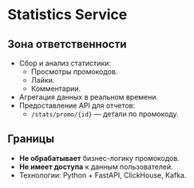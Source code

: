 # Statistics Service

## Зона ответственности
- Сбор и анализ статистики:
  - Просмотры промокодов.
  - Лайки.
  - Комментарии.
- Агрегация данных в реальном времени.
- Предоставление API для отчетов:
  - `/stats/promo/{id}` — детали по промокоду.

## Границы
- **Не обрабатывает** бизнес-логику промокодов.
- **Не имеет доступа** к данным пользователей.
- Технологии: Python + FastAPI, ClickHouse, Kafka.
